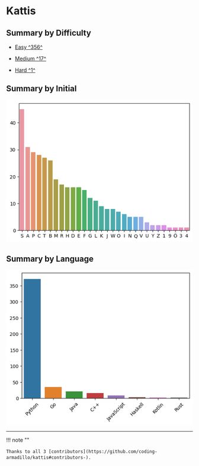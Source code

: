 # Kattis

## Summary by Difficulty

- [Easy ^356^](easy.md)

- [Medium ^17^](medium.md)

- [Hard ^1^](hard.md)

## Summary by Initial

![summary-by-initial](summary-by-initial.png)

## Summary by Language

![summary-by-language](summary-by-language.png)

---

!!! note ""

    Thanks to all 3 [contributors](https://github.com/coding-armadillo/kattis#contributors-).
